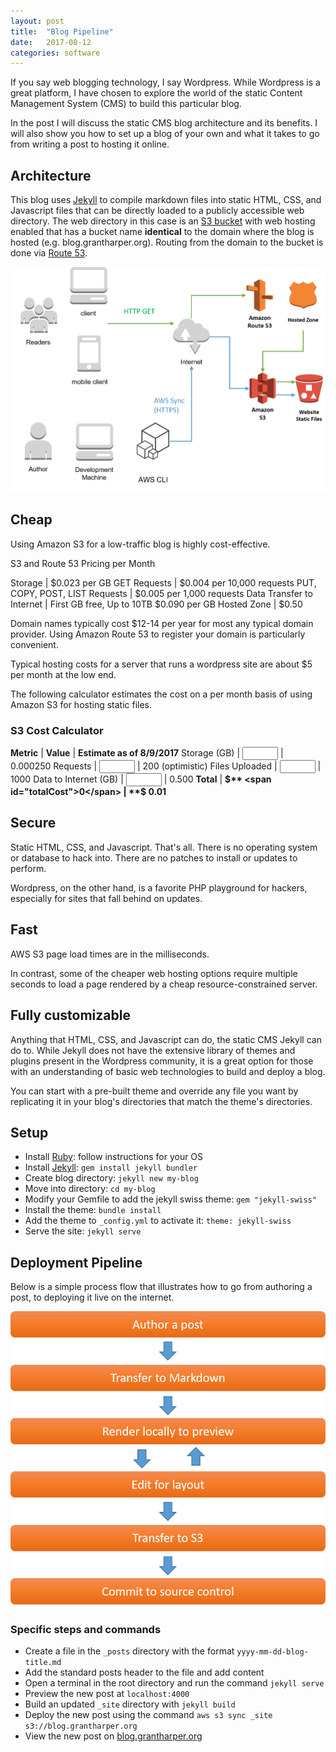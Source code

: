 ```yaml
---
layout: post
title:  "Blog Pipeline"
date:   2017-08-12
categories: software
---
```


If you say web blogging technology, I say Wordpress. While Wordpress is a great platform, I have chosen to explore the world of the static Content Management System (CMS) to build this particular blog. 

In the post I will discuss the static CMS blog architecture and its benefits. I will also show you how to set up a blog of your own and what it takes to go from writing a post to hosting it online.

## Architecture

This blog uses [Jekyll][jekyll-install] to compile markdown files into static HTML, CSS, and Javascript files that can be directly loaded to a publicly accessible web directory. The web directory in this case is an [S3 bucket][aws-s3] with web hosting enabled that has a bucket name **identical** to the domain where the blog is hosted (e.g. blog.grantharper.org). Routing from the domain to the bucket is done via [Route 53][route-53].

<img src="/img/blog-architecture.png">

## Cheap

Using Amazon S3 for a low-traffic blog is highly cost-effective.

S3 and Route 53 Pricing per Month

Storage | $0.023 per GB
GET Requests | $0.004 per 10,000 requests
PUT, COPY, POST, LIST Requests | $0.005 per 1,000 requests
Data Transfer to Internet | First GB free, Up to 10TB $0.090 per GB
Hosted Zone | $0.50

Domain names typically cost $12-14 per year for most any typical domain provider. Using Amazon Route 53 to register your domain is particularly convenient.

Typical hosting costs for a server that runs a wordpress site are about $5 per month at the low end.

The following calculator estimates the cost on a per month basis of using Amazon S3 for hosting static files.

### S3 Cost Calculator

<style type="text/css">
	#totalCost {
		color: #E74727;
		font-weight: bold;
	}

</style>
**Metric** | **Value** | **Estimate as of 8/9/2017**
Storage (GB) | <input id="storage" class="interactive" type="text" name="storage" size="4" /> | 0.000250
Requests | <input id="numRequests" class="interactive" type="text" name="numRequests" size="4" /> | 200 (optimistic)
Files Uploaded | <input id="numUploads" class="interactive" type="text" name="numUploads" size="4" /> | 1000
Data to Internet (GB) | <input id="dataTransfer" class="form-control interactive" type="text" name="dataTransfer" size="4" /> | 0.500
**Total** | **$** <span id="totalCost">0</span> | **$ 0.01**

## Secure

Static HTML, CSS, and Javascript. That's all. There is no operating system or database to hack into. There are no patches to install or updates to perform.

Wordpress, on the other hand, is a favorite PHP playground for hackers, especially for sites that fall behind on updates.

## Fast

AWS S3 page load times are in the milliseconds. 

In contrast, some of the cheaper web hosting options require multiple seconds to load a page rendered by a cheap resource-constrained server.

## Fully customizable

Anything that HTML, CSS, and Javascript can do, the static CMS Jekyll can do to. While Jekyll does not have the extensive library of themes and plugins present in the Wordpress community, it is a great option for those with an understanding of basic web technologies to build and deploy a blog. 

You can start with a pre-built theme and override any file you want by replicating it in your blog's directories that match the theme's directories.

## Setup

* Install [Ruby][ruby-install]: follow instructions for your OS
* Install [Jekyll][jekyll-install]: `gem install jekyll bundler`
* Create blog directory: `jekyll new my-blog`
* Move into directory: `cd my-blog`
* Modify your Gemfile to add the jekyll swiss theme: `gem "jekyll-swiss"`
* Install the theme: `bundle install`
* Add the theme to `_config.yml` to activate it: `theme: jekyll-swiss`
* Serve the site: `jekyll serve`

## Deployment Pipeline

Below is a simple process flow that illustrates how to go from authoring a post, to deploying it live on the internet.

<img src="/img/blog-pipeline.png">

### Specific steps and commands

* Create a file in the `_posts` directory with the format `yyyy-mm-dd-blog-title.md`
* Add the standard posts header to the file and add content
* Open a terminal in the root directory and run the command `jekyll serve`
* Preview the new post at `localhost:4000`
* Build an updated `_site` directory with `jekyll build`
* Deploy the new post using the command `aws s3 sync _site s3://blog.grantharper.org`
* View the new post on [blog.grantharper.org][blog-website]

[blog-website]: http://blog.grantharper.org
[ruby-install]: https://www.ruby-lang.org/en/documentation/installation/
[jekyll-install]: https://jekyllrb.com/
[route-53]: https://aws.amazon.com/route53/
[aws-s3]: https://aws.amazon.com/s3/

<script type="text/javascript">
	var list = document.getElementsByClassName("interactive");
	for (var i = list.length - 1; i >= 0; i--) {
		list[i].addEventListener("keyup", calculate);
	}

	function calculate(){
		var storage, numRequests, numUploads, dataTransfer, 
			storageCost, numRequestsCost, numUploadsCost, dataTransferCost,
			totalCost;

		//pull in field values
		storage = document.getElementById("storage").value;
		numRequests = document.getElementById("numRequests").value;
		console.log("numRequests=" + numRequests);
		numUploads = document.getElementById("numUploads").value;
		dataTransfer = document.getElementById("dataTransfer").value;

		//calculate each value's cost
		storageCost = storage * 0.023
		numRequestsCost = numRequests * 0.004 / 10000;
		numUploadsCost = numUploads * 0.005 / 1000;
		if(dataTransfer < 1){
			dataTransferCost = 0;
		} else{
			dataTransferCost = dataTransfer * 0.09;
		}
		
		totalCost = storageCost + numRequestsCost + numUploadsCost + dataTransferCost;
		totalCost = Math.round(totalCost * 100) / 100;

		document.getElementById("totalCost").innerHTML = totalCost;

	}
</script>